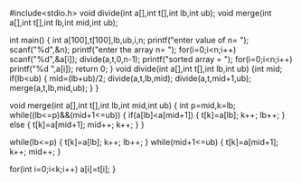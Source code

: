 #include<stdio.h>
void divide(int a[],int t[],int lb,int ub);
void merge(int a[],int t[],int lb,int mid,int ub);

int main()
{
int a[100],t[100],lb,ub,i,n;
printf("enter value of n= ");
scanf("%d",&n);
printf("enter the array n= ");
for(i=0;i<n;i++)
scanf("%d",&a[i]);
divide(a,t,0,n-1);
printf("sorted array = ");
for(i=0;i<n;i++)
printf("%d ",a[i]);
return 0;
} 
void divide(int a[],int t[],int lb,int ub)
{int mid;
if(lb<ub)
{
mid=(lb+ub)/2;
divide(a,t,lb,mid);
divide(a,t,mid+1,ub);
merge(a,t,lb,mid,ub);
}
}

void merge(int a[],int t[],int lb,int mid,int ub)
{
int p=mid,k=lb;
while((lb<=p)&&(mid+1<=ub))
{
if(a[lb]<a[mid+1])
{
t[k]=a[lb];
k++;
lb++;
}
else
{
t[k]=a[mid+1];
mid++;
k++;
}
}

while(lb<=p)
{
t[k]=a[lb];
k++;
lb++;
}
while(mid+1<=ub)
{
t[k]=a[mid+1];
k++;
mid++;
}

for(int i=0;i<k;i++)
a[i]=t[i];
}
    

